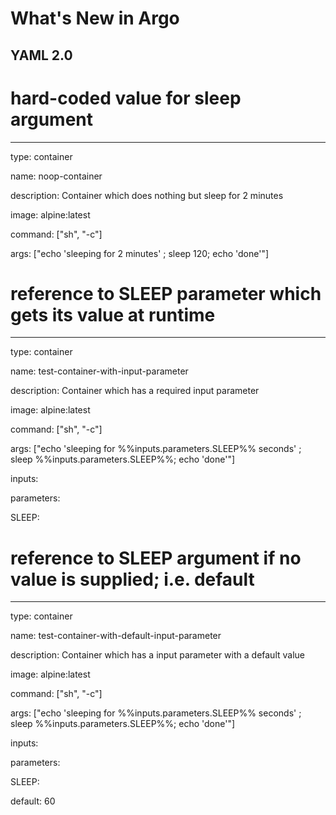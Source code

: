 # What's New in Argo

## YAML 2.0

# hard-coded value for sleep argument

---

type: container

name: noop-container

description: Container which does nothing but sleep for 2 minutes

image: alpine:latest

command: ["sh", "-c"]

args: ["echo 'sleeping for 2 minutes' ; sleep 120; echo 'done'"]

# reference to SLEEP parameter which gets its value at runtime

---

type: container

name: test-container-with-input-parameter

description: Container which has a required input parameter

image: alpine:latest

command: ["sh", "-c"]

args: ["echo 'sleeping for %%inputs.parameters.SLEEP%% seconds' ; sleep %%inputs.parameters.SLEEP%%; echo 'done'"]

inputs:

parameters:

SLEEP:

# reference to SLEEP argument if no value is supplied; i.e. default

---

type: container

name: test-container-with-default-input-parameter

description: Container which has a input parameter with a default value

image: alpine:latest

command: ["sh", "-c"]

args: ["echo 'sleeping for %%inputs.parameters.SLEEP%% seconds' ; sleep %%inputs.parameters.SLEEP%%; echo 'done'"]

inputs:

parameters:

SLEEP:

default: 60